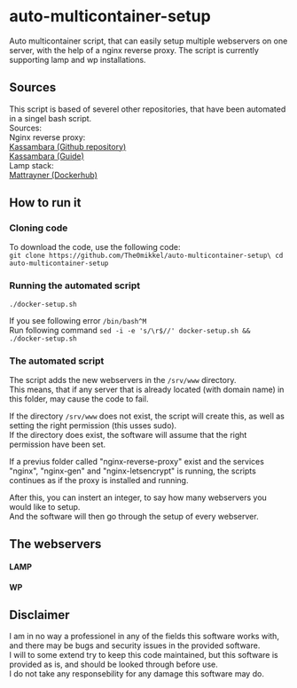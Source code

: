 # auto-multicontainer-setup
Auto multicontainer script, that can easily setup multiple webservers on one server, with the help of a nginx reverse proxy.
The script is currently supporting lamp and wp installations.

## Sources
This script is based of severel other repositories, that have been automated in a singel bash script.<br>
Sources:<br>
Nginx reverse proxy:<br>
[Kassambara (Github repository)](https://github.com/kassambara/nginx-multiple-https-websites-on-one-server)<br>
[Kassambara (Guide)](https://www.datanovia.com/en/lessons/how-host-multiple-https-websites-on-one-server/)<br>
Lamp stack:<br>
[Mattrayner (Dockerhub)](https://hub.docker.com/r/mattrayner/lamp)<br>

## How to run it
### Cloning code
To download the code, use the following code:<br>
`git clone https://github.com/The0mikkel/auto-multicontainer-setup\
cd auto-multicontainer-setup`<br>

### Running the automated script
`./docker-setup.sh`<br>

If you see following error `/bin/bash^M`<br>
Run following command `sed -i -e 's/\r$//' docker-setup.sh && ./docker-setup.sh`<br>

### The automated script
The script adds the new webservers in the `/srv/www` directory.<br>
This means, that if any server that is already located (with domain name) in this folder, may cause the code to fail.

If the directory `/srv/www` does not exist, the script will create this, as well as setting the right permission (this usses sudo).<br>
If the directory does exist, the software will assume that the right permission have been set.

If a previus folder called "nginx-reverse-proxy" exist and the services "nginx", "nginx-gen" and "nginx-letsencrypt" is running, the scripts continues as if the proxy is installed and running.

After this, you can instert an integer, to say how many webservers you would like to setup.<br>
And the software will then go through the setup of every webserver.

## The webservers

#### LAMP


#### WP

## Disclaimer
I am in no way a professionel in any of the fields this software works with, and there may be bugs and security issues in the provided software.<br>
I will to some extend try to keep this code maintained, but this software is provided as is, and should be looked through before use.<br>
I do not take any responsebility for any damage this software may do.
